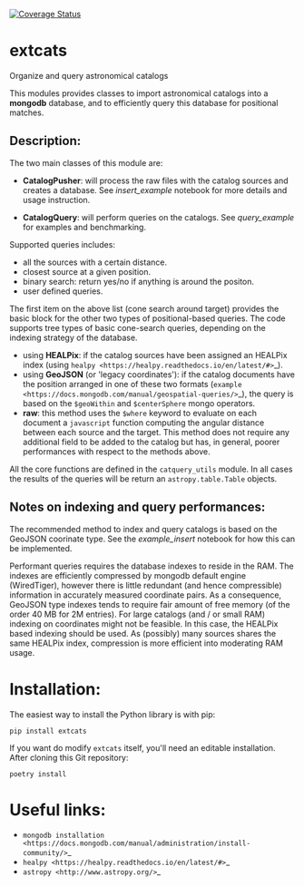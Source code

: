 
[![Coverage Status](https://coveralls.io/repos/github/AmpelAstro/extcats/badge.svg?branch=main)](https://coveralls.io/repos/github/AmpelAstro/extcats?branch=main)

# extcats

Organize and query astronomical catalogs

This modules provides classes to import astronomical catalogs into 
a **mongodb** database, and to efficiently query this database for 
positional matches.


## Description:

The two main classes of this module are:

- **CatalogPusher**: will process the raw files with the catalog sources and creates a database. See *insert_example* notebook for more details and usage instruction.
    
- **CatalogQuery**: will perform queries on the catalogs. See *query_example* for examples and benchmarking.

Supported queries includes:

 - all the sources with a certain distance.
 - closest source at a given position.
 - binary search: return yes/no if anything is around the positon.
 - user defined queries.

The first item on the above list (cone search around target) provides the basic block for the other two types of positional-based queries. The code supports tree types of basic
cone-search queries, depending on the indexing strategy of the database.

- using **HEALPix**: if the catalog sources have been assigned an HEALPix index (using `healpy <https://healpy.readthedocs.io/en/latest/#>`_).
- using **GeoJSON** (or 'legacy coordinates'): if the catalog documents have the 
      position arranged in one of these two formats (`example 
      <https://docs.mongodb.com/manual/geospatial-queries/>`_), the query is based on
      the ``$geoWithin`` and ``$centerSphere`` mongo operators.
- **raw**: this method uses the ``$where`` keyword to evaluate on each document a ``javascript``
      function computing the angular distance between each source and the target. This method 
      does not require any additional field to be added to the catalog but has, in general, 
      poorer performances with respect to the methods above.
      
All the core functions are defined in the ``catquery_utils`` module. In all cases the 
results of the queries will be return an ``astropy.table.Table`` objects.


## Notes on indexing and query performances:

The recommended method to index and query catalogs is based on the GeoJSON coorinate type.
See the *example_insert* notebook for how this can be implemented. 


Performant queries requires the database indexes to reside in the RAM. The indexes are 
efficiently compressed by mongodb default engine (WiredTiger), however there is little
redundant (and hence compressible) information in accurately measured coordinate pairs.
As a consequence, GeoJSON type indexes tends to require fair amount of free memory (of 
the order 40 MB for 2M entries). For large catalogs (and / or small RAM) indexing on 
coordinates might not be feasible. In this case, the HEALPix based indexing should 
be used. As (possibly) many sources shares the same HEALPix index, compression is 
more efficient into moderating RAM usage.

# Installation:
The easiest way to install the Python library is with pip:
    
    pip install extcats

If you want do modify `extcats` itself, you'll need an editable installation.
After cloning this Git repository:
   
    poetry install

# Useful links:

 - `mongodb installation <https://docs.mongodb.com/manual/administration/install-community/>`_
 - `healpy <https://healpy.readthedocs.io/en/latest/#>`_
 - `astropy <http://www.astropy.org/>`_
